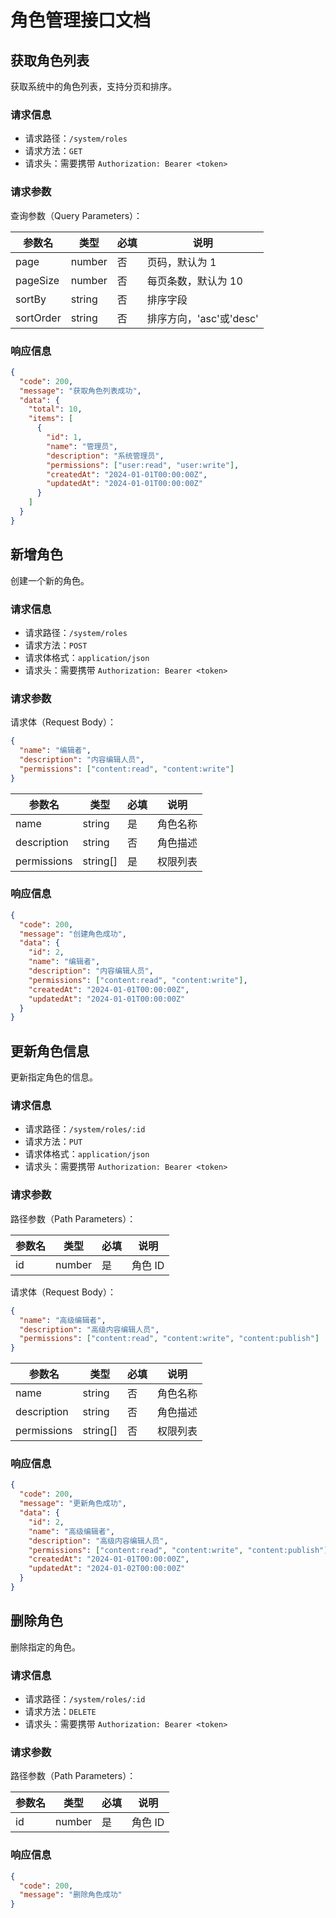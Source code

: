 # 角色管理接口文档

## 获取角色列表

获取系统中的角色列表，支持分页和排序。

### 请求信息

- 请求路径：`/system/roles`
- 请求方法：`GET`
- 请求头：需要携带 `Authorization: Bearer <token>`

### 请求参数

查询参数（Query Parameters）：

| 参数名    | 类型   | 必填 | 说明                    |
| --------- | ------ | ---- | ----------------------- |
| page      | number | 否   | 页码，默认为 1          |
| pageSize  | number | 否   | 每页条数，默认为 10     |
| sortBy    | string | 否   | 排序字段                |
| sortOrder | string | 否   | 排序方向，'asc'或'desc' |

### 响应信息

```json
{
  "code": 200,
  "message": "获取角色列表成功",
  "data": {
    "total": 10,
    "items": [
      {
        "id": 1,
        "name": "管理员",
        "description": "系统管理员",
        "permissions": ["user:read", "user:write"],
        "createdAt": "2024-01-01T00:00:00Z",
        "updatedAt": "2024-01-01T00:00:00Z"
      }
    ]
  }
}
```

## 新增角色

创建一个新的角色。

### 请求信息

- 请求路径：`/system/roles`
- 请求方法：`POST`
- 请求体格式：`application/json`
- 请求头：需要携带 `Authorization: Bearer <token>`

### 请求参数

请求体（Request Body）：

```json
{
  "name": "编辑者",
  "description": "内容编辑人员",
  "permissions": ["content:read", "content:write"]
}
```

| 参数名      | 类型     | 必填 | 说明     |
| ----------- | -------- | ---- | -------- |
| name        | string   | 是   | 角色名称 |
| description | string   | 否   | 角色描述 |
| permissions | string[] | 是   | 权限列表 |

### 响应信息

```json
{
  "code": 200,
  "message": "创建角色成功",
  "data": {
    "id": 2,
    "name": "编辑者",
    "description": "内容编辑人员",
    "permissions": ["content:read", "content:write"],
    "createdAt": "2024-01-01T00:00:00Z",
    "updatedAt": "2024-01-01T00:00:00Z"
  }
}
```

## 更新角色信息

更新指定角色的信息。

### 请求信息

- 请求路径：`/system/roles/:id`
- 请求方法：`PUT`
- 请求体格式：`application/json`
- 请求头：需要携带 `Authorization: Bearer <token>`

### 请求参数

路径参数（Path Parameters）：

| 参数名 | 类型   | 必填 | 说明    |
| ------ | ------ | ---- | ------- |
| id     | number | 是   | 角色 ID |

请求体（Request Body）：

```json
{
  "name": "高级编辑者",
  "description": "高级内容编辑人员",
  "permissions": ["content:read", "content:write", "content:publish"]
}
```

| 参数名      | 类型     | 必填 | 说明     |
| ----------- | -------- | ---- | -------- |
| name        | string   | 否   | 角色名称 |
| description | string   | 否   | 角色描述 |
| permissions | string[] | 否   | 权限列表 |

### 响应信息

```json
{
  "code": 200,
  "message": "更新角色成功",
  "data": {
    "id": 2,
    "name": "高级编辑者",
    "description": "高级内容编辑人员",
    "permissions": ["content:read", "content:write", "content:publish"],
    "createdAt": "2024-01-01T00:00:00Z",
    "updatedAt": "2024-01-02T00:00:00Z"
  }
}
```

## 删除角色

删除指定的角色。

### 请求信息

- 请求路径：`/system/roles/:id`
- 请求方法：`DELETE`
- 请求头：需要携带 `Authorization: Bearer <token>`

### 请求参数

路径参数（Path Parameters）：

| 参数名 | 类型   | 必填 | 说明    |
| ------ | ------ | ---- | ------- |
| id     | number | 是   | 角色 ID |

### 响应信息

```json
{
  "code": 200,
  "message": "删除角色成功"
}
```
